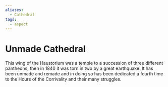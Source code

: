 ```yaml
---
aliases:
  - Cathedral
tags:
  - aspect
---
```

# Unmade Cathedral
This wing of the Haustorium was a temple to a succession of three different pantheons, then in 1840 it was torn in two by a great earthquake. It has been unmade and remade and in doing so has been dedicated a fourth time to the Hours of the Corrivality and their many struggles.